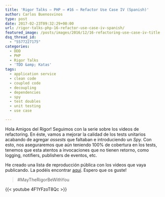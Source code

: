 ```yaml
---
title: 'Rigor Talks – PHP – #16 – Refactor Use Case IV (Spanish)'
author: Carlos Buenosvinos
type: post
date: 2017-02-23T09:32:29+00:00
url: /rigor-talks-php-16-refactor-use-case-iv-spanish/
featured_image: /posts/images/2016/12/16-refactoring-use-case-iv-title.png
dsq_thread_id:
  - "5577227175"
categories:
  - DDD
  - PHP
  - Rigor Talks
  - 'TDD &amp; Katas'
tags:
  - application service
  - clean code
  - coupled code
  - decoupling
  - dependencies
  - spy
  - test doubles
  - unit testing
  - use case

---
```

Hola Amigos del Rigor! Seguimos con la serie sobre los videos de refactoring. En éste, vamos a mejorar la calidad de los tests unitarios acabando de agregar _assests_ que faltaban e introduciendo un _Spy._ Con esto, nos aseguraremos que aún teniendo 100% de cobertura en los tests, tenemos que esta atentos a invocaciones que no tienen retorno, como logging, notifiers, publishers de eventos, etc.

He creado una lista de reproducción pública con los videos que vaya publicando. La podéis encontrar <a href="https://www.youtube.com/playlist?list=PLfgj7DYkKH3Cd8bdu5SIHGYXh_bPV2idP" target="_blank">aquí</a>. Espero que os guste!

> #MayTheRigorBeWithYou

<!--more-->

{{< youtube 4F1YFzoT8Qc >}}